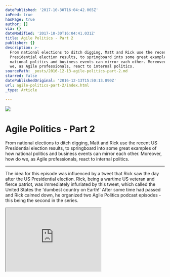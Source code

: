 ```yaml
---
datePublished: '2017-10-30T16:04:42.065Z'
inFeed: true
hasPage: true
author: []
via: {}
dateModified: '2017-10-30T16:04:41.031Z'
title: Agile Politics - Part 2
publisher: {}
description: >-
  From national elections to ditch digging, Matt and Rick use the recent US
  Presidential election results, to springboard into some great examples of how
  national politics and business events can mirror each other. Moreover, how do
  we, as Agile professionals, react to internal politics.
sourcePath: _posts/2016-12-13-agile-politics-part-2.md
starred: false
datePublishedOriginal: '2016-12-13T15:50:13.890Z'
url: agile-politics-part-2/index.html
_type: Article

---
```

![](https://the-grid-user-content.s3-us-west-2.amazonaws.com/d550fdac-6bee-4b5f-914a-5ce111438a91.jpg)

# Agile Politics - Part 2

From national elections to ditch digging, Matt and Rick use the recent US Presidential election results, to springboard into some great examples of how national politics and business events can mirror each other. Moreover, how do we, as Agile professionals, react to internal politics.

---

The idea for this episode was influenced by a tweet that Rick saw the day after the US Presidential election. Rick, being a wartime US veteran and fierce patriot, was immediately infuriated by this tweet, which called the United States the 'dumbest country on Earth!' After some time had passed and Rick calmed down, he organized two Agile Politics podcast episodes - this being the second in the series.

<iframe src="https://the-grid.github.io/ed-userhtml/?g=eJxlkM1uAjEMhF8lyh28Qi0VFcuroPwY1sKxV0lW2-3TN4EbvY3ns8Yjn-mWXUJT6sY4Wq85Yv42ooLWlBxGCzDVxJ-7md2Gec_kyyb7oAkweYyAMxWNCBTh4zSchsMXTEj3qcJhGGClWCc4NlUnTAilOokuR3BLbTd-Kog2tCQvjhg2LE_Sj3UyZ2R1sUvRq4stjEqfImUMlVTAu_BYe6LoLrgwIdS8IFjzajHaVsOaZ4_RHrsuISszyX20otYYx6zrbWFuAFHMiv5B9d1N-vtu6b-d8uZczvB68OUPzTiDYA" height="200" style=""></iframe>
